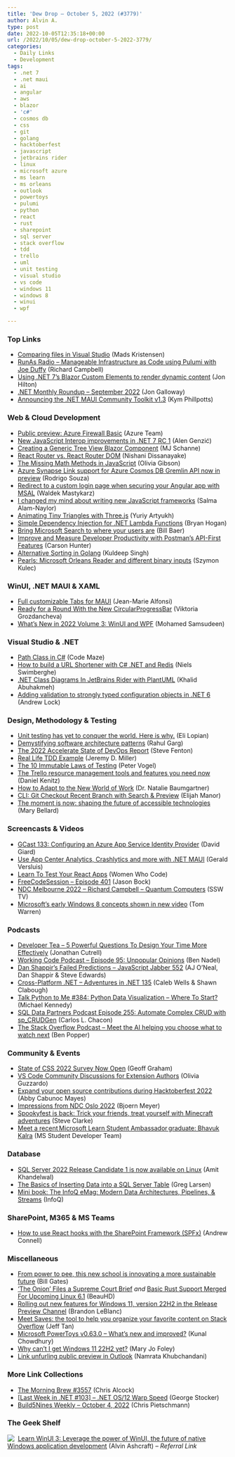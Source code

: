```yaml
---
title: 'Dew Drop – October 5, 2022 (#3779)'
author: Alvin A.
type: post
date: 2022-10-05T12:35:18+00:00
url: /2022/10/05/dew-drop-october-5-2022-3779/
categories:
  - Daily Links
  - Development
tags:
  - .net 7
  - .net maui
  - ai
  - angular
  - aws
  - blazor
  - 'c#'
  - cosmos db
  - css
  - git
  - golang
  - hacktoberfest
  - javascript
  - jetbrains rider
  - linux
  - microsoft azure
  - ms learn
  - ms orleans
  - outlook
  - powertoys
  - pulumi
  - python
  - react
  - rust
  - sharepoint
  - sql server
  - stack overflow
  - tdd
  - trello
  - uml
  - unit testing
  - visual studio
  - vs code
  - windows 11
  - windows 8
  - winui
  - wpf

---
```

### <a name="top"></a>Top Links

  * <a href="https://devblogs.microsoft.com/visualstudio/comparing-files-in-visual-studio/" target="_blank" rel="noopener">Comparing files in Visual Studio</a> (Mads Kristensen)
  * <a href="https://runasradio.com/Shows/Show/848" target="_blank" rel="noopener">RunAs Radio &#8211; Manageable Infrastructure as Code using Pulumi with Joe Duffy</a> (Richard Campbell)
  * <a href="https://jonhilton.net/blazor-custom-elements/" target="_blank" rel="noopener">Using .NET 7&#8217;s Blazor Custom Elements to render dynamic content</a> (Jon Hilton)
  * <a href="http://www.youtube.com/watch?v=bSxXhqNfq9o" target="_blank" rel="noopener">.NET Monthly Roundup &#8211; September 2022</a> (Jon Galloway)
  * <a href="https://devblogs.microsoft.com/dotnet/announcing-the-dotnet-maui-community-toolkit-v13/" target="_blank" rel="noopener">Announcing the .NET MAUI Community Toolkit v1.3</a> (Kym Phillpotts)



### <a name="web"></a>Web & Cloud Development

  * <a href="https://azure.microsoft.com/en-us/updates/public-preview-azure-firewall-basic/" target="_blank" rel="noopener">Public preview: Azure Firewall Basic</a> (Azure Team)
  * <a href="https://www.infoq.com/news/2022/10/javascript-interop-dotnet-7-rc-1/?utm_campaign=infoq_content&utm_source=infoq&utm_medium=feed&utm_term=global" target="_blank" rel="noopener">New JavaScript Interop improvements in .NET 7 RC 1</a> (Alen Genzić)
  * <a href="https://techcommunity.microsoft.com/t5/healthcare-and-life-sciences/creating-a-generic-tree-view-blazor-component/ba-p/3640237" target="_blank" rel="noopener">Creating a Generic Tree View Blazor Component</a> (MJ Schanne)
  * <a href="https://www.syncfusion.com/blogs/post/react-router-vs-react-router-dom.aspx?utm_source=alvinashcraft&utm_medium=email&utm_campaign=alvinashcraft_blog_edmsep22" target="_blank" rel="noopener">React Router vs. React Router DOM</a> (Nishani Dissanayake)
  * <a href="https://www.sitepoint.com/javascript-missing-math-methods/?utm_source=rss" target="_blank" rel="noopener">The Missing Math Methods in JavaScript</a> (Olivia Gibson)
  * <a href="https://devblogs.microsoft.com/cosmosdb/azure-synapse-link-support-for-cosmos-db-gremlin-api-now-in-preview/" target="_blank" rel="noopener">Azure Synapse Link support for Azure Cosmos DB Gremlin API now in preview</a> (Rodrigo Souza)
  * <a href="https://dev.to/azure/redirect-to-a-custom-login-page-when-securing-your-angular-app-with-msal-37km" target="_blank" rel="noopener">Redirect to a custom login page when securing your Angular app with MSAL</a> (Waldek Mastykarz)
  * <a href="https://whitep4nth3r.com/blog/write-a-new-javascript-framework/" target="_blank" rel="noopener">I changed my mind about writing new JavaScript frameworks</a> (Salma Alam-Naylor)
  * <a href="https://tympanus.net/codrops/2022/10/05/animating-tiny-triangles-with-three-js/" target="_blank" rel="noopener">Animating Tiny Triangles with Three.js</a> (Yuriy Artyukh)
  * <a href="https://nodogmablog.bryanhogan.net/2022/10/simple-dependency-injection-for-net-lambda-functions/" target="_blank" rel="noopener">Simple Dependency Injection for .NET Lambda Functions</a> (Bryan Hogan)
  * <a href="https://techcommunity.microsoft.com/t5/microsoft-search-blog/bring-microsoft-search-to-where-your-users-are/ba-p/3644257" target="_blank" rel="noopener">Bring Microsoft Search to where your users are</a> (Bill Baer)
  * <a href="https://blog.postman.com/improve-measure-developer-productivity-with-postman-api-first-features/" target="_blank" rel="noopener">Improve and Measure Developer Productivity with Postman’s API-First Features</a> (Carson Hunter)
  * <a href="https://dev.to/mavensingh/alternative-sorting-in-golang-50be" target="_blank" rel="noopener">Alternative Sorting in Golang</a> (Kuldeep Singh)
  * <a href="https://blog.scooletz.com/2022/10/03/pearls-microsoft-orleans-reader-different-binary-inputs" target="_blank" rel="noopener">Pearls: Microsoft Orleans Reader and different binary inputs</a> (Szymon Kulec)



### <a name="silverlight"></a>WinUI, .NET MAUI & XAML

  * <a href="https://www.sharpnado.com/full-customizable-tabs-for-maui/" target="_blank" rel="noopener">Full customizable Tabs for MAUI</a> (Jean-Marie Alfonsi)
  * <a href="https://www.telerik.com/blogs/ready-round-new-circularprogressbar" target="_blank" rel="noopener">Ready for a Round With the New CircularProgressBar</a> (Viktoria Grozdancheva)
  * <a href="https://www.syncfusion.com/blogs/post/whats-new-in-2022-volume-3-winui-and-wpf.aspx?utm_source=alvinashcraft&utm_medium=email&utm_campaign=alvinashcraft_blog_edmsep22" target="_blank" rel="noopener">What’s New in 2022 Volume 3: WinUI and WPF</a> (Mohamed Samsudeen)



### <a name="dotnet"></a>Visual Studio & .NET

  * <a href="https://code-maze.com/csharp-path-class/" target="_blank" rel="noopener">Path Class in C#</a> (Code Maze)
  * <a href="https://www.twilio.com/blog/build-a-url-shortener-with-csharp-dotnet-and-redis" target="_blank" rel="noopener">How to build a URL Shortener with C# .NET and Redis</a> (Niels Swimberghe)
  * <a href="https://khalidabuhakmeh.com/dotnet-class-diagrams-in-jetbrains-rider-with-plantuml" target="_blank" rel="noopener">.NET Class Diagrams In JetBrains Rider with PlantUML</a> (Khalid Abuhakmeh)
  * <a href="https://andrewlock.net/adding-validation-to-strongly-typed-configuration-objects-in-dotnet-6/" target="_blank" rel="noopener">Adding validation to strongly typed configuration objects in .NET 6</a> (Andrew Lock)



### <a name="design"></a>Design, Methodology & Testing

  * <a href="https://www.typemock.com/unit-testing-has-yet-to-conquer-the-world-here-is-why/" target="_blank" rel="noopener">Unit testing has yet to conquer the world. Here is why.</a> (Eli Lopian)
  * <a href="https://www.thoughtworks.com/insights/blog/architecture/demystify-software-architecture-patterns" target="_blank" rel="noopener">Demystifying software architecture patterns</a> (Rahul Garg)
  * <a href="https://octopus.com/blog/2022-state-of-devops-report" target="_blank" rel="noopener">The 2022 Accelerate State of DevOps Report</a> (Steve Fenton)
  * <a href="https://jeremydmiller.com/2022/10/04/real-life-tdd-example/" target="_blank" rel="noopener">Real Life TDD Example</a> (Jeremy D. Miller)
  * <a href="https://www.telerik.com/blogs/10-immutable-laws-testing" target="_blank" rel="noopener">The 10 Immutable Laws of Testing</a> (Peter Vogel)
  * <a href="https://blog.trello.com/trello-resource-management-tools-and-features" target="_blank" rel="noopener">The Trello resource management tools and features you need now</a> (Daniel Kenitz)
  * <a href="https://www.infoq.com/articles/adapt-new-world-work/?utm_campaign=infoq_content&utm_source=infoq&utm_medium=feed&utm_term=global" target="_blank" rel="noopener">How to Adapt to the New World of Work</a> (Dr. Natalie Baumgartner)
  * <a href="https://elijahmanor.com/blog/git-checkout-recent-branch" target="_blank" rel="noopener">CLI: Git Checkout Recent Branch with Search & Preview</a> (Elijah Manor)
  * <a href="https://blogs.microsoft.com/on-the-issues/2022/10/04/speech-accessibility-project-recognition-data-desert/" target="_blank" rel="noopener">The moment is now: shaping the future of accessible technologies</a> (Mary Bellard)



### <a name="videos"></a>Screencasts & Videos

  * <a href="https://davidgiard.com/gcast-133-configuring-an-azure-app-service-identity-provider" target="_blank" rel="noopener">GCast 133: Configuring an Azure App Service Identity Provider</a> (David Giard)
  * <a href="http://www.youtube.com/watch?v=Bz1XLecJlXc" target="_blank" rel="noopener">Use App Center Analytics, Crashlytics and more with .NET MAUI</a> (Gerald Versluis)
  * <a href="http://www.youtube.com/watch?v=X_zIh9ODdJ4" target="_blank" rel="noopener">Learn To Test Your React Apps</a> (Women Who Code)
  * <a href="http://www.youtube.com/watch?v=D1uzaJsj9PM" target="_blank" rel="noopener">FreeCodeSession &#8211; Episode 401</a> (Jason Bock)
  * <a href="http://www.youtube.com/watch?v=HaGYB5XpH-w" target="_blank" rel="noopener">NDC Melbourne 2022 &#8211; Richard Campbell &#8211; Quantum Computers</a> (SSW TV)
  * <a href="https://www.theverge.com/2022/10/4/23386933/microsoft-windows-8-concept-start-menu" target="_blank" rel="noopener">Microsoft’s early Windows 8 concepts shown in new video</a> (Tom Warren)



### <a name="podcasts"></a>Podcasts

  * <a href="https://developertea.com/episodes/5a206cb6-6d48-4934-933f-db7faa6a9e79" target="_blank" rel="noopener">Developer Tea &#8211; 5 Powerful Questions To Design Your Time More Effectively</a> (Jonathan Cutrell)
  * <a href="https://www.bennadel.com/blog/4333-working-code-podcast-episode-95-unpopular-opinions.htm" target="_blank" rel="noopener">Working Code Podcast &#8211; Episode 95: Unpopular Opinions</a> (Ben Nadel)
  * <a href="https://topenddevs.com/podcasts/javascript-jabber/episodes/dan-shappir-s-failed-predictions-jsj-552" target="_blank" rel="noopener">Dan Shappir&#8217;s Failed Predictions &#8211; JavaScript Jabber 552</a> (AJ O&#8217;Neal, Dan Shappir & Steve Edwards)
  * <a href="https://topenddevs.com/podcasts/adventures-in-net/episodes/cross-platform-net-net-135" target="_blank" rel="noopener">Cross-Platform .NET &#8211; Adventures in .NET 135</a> (Caleb Wells & Shawn Clabough)
  * <a href="https://talkpython.fm/episodes/show/384/python-data-visualization-where-to-start" target="_blank" rel="noopener">Talk Python to Me #384: Python Data Visualization &#8211; Where To Start?</a> (Michael Kennedy)
  * <a href="https://sqldatapartners.com/2022/10/05/episode-255-automate-complex-crud-with-sp_crudgen/" target="_blank" rel="noopener">SQL Data Partners Podcast Episode 255: Automate Complex CRUD with sp_CRUDGen</a> (Carlos L. Chacon)
  * <a href="https://stackoverflow.blog/2022/10/05/ai-ml-content-recommendation-engine-warner-bros-discovery-podcast/" target="_blank" rel="noopener">The Stack Overflow Podcast &#8211; Meet the AI helping you choose what to watch next</a> (Ben Popper)



### <a name="events"></a>Community & Events

  * <a href="https://css-tricks.com/state-of-css-2022-survey-now-open/" target="_blank" rel="noopener">State of CSS 2022 Survey Now Open</a> (Geoff Graham)
  * <a href="https://code.visualstudio.com/blogs/2022/10/04/vscode-community-discussions" target="_blank" rel="noopener">VS Code Community Discussions for Extension Authors</a> (Olivia Guzzardo)
  * <a href="https://github.blog/2022-10-04-expand-your-open-source-contributions-during-hacktoberfest-2022/" target="_blank" rel="noopener">Expand your open source contributions during Hacktoberfest 2022</a> (Abby Cabunoc Mayes)
  * <a href="https://www.textcontrol.com/blog/2022/10/04/impressions-from-ndc-oslo-2022/" target="_blank" rel="noopener">Impressions from NDC Oslo 2022</a> (Bjoern Meyer)
  * <a href="https://blogs.windows.com/windowsexperience/2022/10/04/spookyfest-is-back-trick-your-friends-treat-yourself-with-minecraft-adventures/" target="_blank" rel="noopener">Spookyfest is back: Trick your friends, treat yourself with Minecraft adventures</a> (Steve Clarke)
  * <a href="https://techcommunity.microsoft.com/t5/student-developer-blog/meet-a-recent-microsoft-learn-student-ambassador-graduate-bhavuk/ba-p/3642197" target="_blank" rel="noopener">Meet a recent Microsoft Learn Student Ambassador graduate: Bhavuk Kalra</a> (MS Student Developer Team)



### <a name="sql"></a>Database

  * <a href="https://techcommunity.microsoft.com/t5/sql-server-blog/sql-server-2022-release-candidate-1-is-now-available-on-linux/ba-p/3643236" target="_blank" rel="noopener">SQL Server 2022 Release Candidate 1 is now available on Linux</a> (Amit Khandelwal)
  * <a href="https://www.red-gate.com/simple-talk/databases/sql-server/learn/the-basics-of-inserting-data-into-a-sql-server-table/" target="_blank" rel="noopener">The Basics of Inserting Data into a SQL Server Table</a> (Greg Larsen)
  * <a href="https://www.infoq.com/minibooks/modern-data-architectures/?utm_campaign=infoq_content&utm_source=infoq&utm_medium=feed&utm_term=global" target="_blank" rel="noopener">Mini book: The InfoQ eMag: Modern Data Architectures, Pipelines, & Streams</a> (InfoQ)



### <a name="sp"></a>SharePoint, M365 & MS Teams

  * <a href="https://www.andrewconnell.com/blog/how-to-use-react-hooks-with-sharepoint-framework-spfx-projects/" target="_blank" rel="noopener">How to use React hooks with the SharePoint Framework (SPFx)</a> (Andrew Connell)



### <a name="misc"></a>Miscellaneous

  * <a href="https://www.gatesnotes.com/Energy/Visiting-the-Stanford-Doerr-School-of-Sustainability" target="_blank" rel="noopener">From power to pee, this new school is innovating a more sustainable future</a> (Bill Gates)
  * <a href="https://yro.slashdot.org/story/22/10/04/211255/the-onion-files-a-supreme-court-brief?utm_source=rss1.0mainlinkanon&utm_medium=feed" target="_blank" rel="noopener">&#8216;The Onion&#8217; Files a Supreme Court Brief</a> _and_ <a href="https://linux.slashdot.org/story/22/10/04/2259259/basic-rust-support-merged-for-upcoming-linux-61?utm_source=rss1.0mainlinkanon&utm_medium=feed" target="_blank" rel="noopener">Basic Rust Support Merged For Upcoming Linux 6.1</a> (BeauHD)
  * <a href="https://blogs.windows.com/windows-insider/2022/10/04/rolling-out-new-features-for-windows-11-version-22h2-in-the-release-preview-channel/" target="_blank" rel="noopener">Rolling out new features for Windows 11, version 22H2 in the Release Preview Channel</a> (Brandon LeBlanc)
  * <a href="https://stackoverflow.blog/2022/10/04/meet-saves-the-tool-to-help-you-organize-your-favorite-content-on-stack-overflow/" target="_blank" rel="noopener">Meet Saves: the tool to help you organize your favorite content on Stack Overflow</a> (Jeff Tan)
  * <a href="https://www.kunal-chowdhury.com/2022/10/powertoys-v0.63.0.html" target="_blank" rel="noopener">Microsoft PowerToys v0.63.0 &#8211; What&#8217;s new and improved?</a> (Kunal Chowdhury)
  * <a href="https://www.zdnet.com/article/why-cant-i-get-windows-11-22h2-yet/#ftag=RSSbaffb68" target="_blank" rel="noopener">Why can&#8217;t I get Windows 11 22H2 yet?</a> (Mary Jo Foley)
  * <a href="https://devblogs.microsoft.com/microsoft365dev/link-unfurling-public-preview-in-outlook/" target="_blank" rel="noopener">Link unfurling public preview in Outlook</a> (Namrata Khubchandani)



### <a name="links"></a>More Link Collections

  * <a href="https://blog.cwa.me.uk/2022/10/05/the-morning-brew-3557/" target="_blank" rel="noopener">The Morning Brew #3557</a> (Chris Alcock)
  * <a href="https://georgestocker.com/2022/10/04/last-week-in-net-103-net-os-12-warp-speed/" target="_blank" rel="noopener">[Last Week in .NET #103] – .NET OS/12 Warp Speed</a> (George Stocker)
  * <a href="https://build5nines.com/build5nines-weekly-october-4-2022/" target="_blank" rel="noopener">Build5Nines Weekly – October 4, 2022</a> (Chris Pietschmann)



### <a name="shelf"></a>The Geek Shelf

<a href="https://www.amazon.com/dp/1800208669/?tag=alvinashcraft-20" target="_blank" rel="noopener"><img decoding="async" align="left" style="margin: 0px 4px 0px 0px; border: 0px currentcolor; border-image: none; float: left; display: inline; background-image: none;" src="https://m.media-amazon.com/images/I/41Z9lMC71WL._SS135_.jpg" border="0" /></a>&nbsp;<a href="https://www.amazon.com/dp/1800208669/?tag=alvinashcraft-20" target="_blank" rel="noopener">Learn WinUI 3: Leverage the power of WinUI, the future of native Windows application development</a> (Alvin Ashcraft) _&#8211; Referral Link_